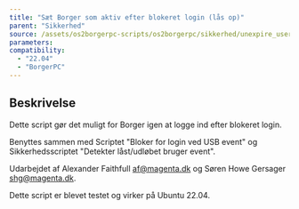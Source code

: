 ```yaml
---
title: "Sæt Borger som aktiv efter blokeret login (lås op)"
parent: "Sikkerhed"
source: /assets/os2borgerpc-scripts/os2borgerpc/sikkerhed/unexpire_user.sh
parameters:
compatibility:  
  - "22.04"
  - "BorgerPC"
---
```


## Beskrivelse
Dette script gør det muligt for Borger igen at logge ind efter blokeret login.

Benyttes sammen med Scriptet "Bloker for login ved USB event" og Sikkerhedsscriptet "Detekter låst/udløbet bruger event".

Udarbejdet af Alexander Faithfull <af@magenta.dk> og Søren Howe Gersager <shg@magenta.dk>.

Dette script er blevet testet og virker på Ubuntu 22.04.
